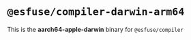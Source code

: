 # `@esfuse/compiler-darwin-arm64`

This is the **aarch64-apple-darwin** binary for `@esfuse/compiler`
